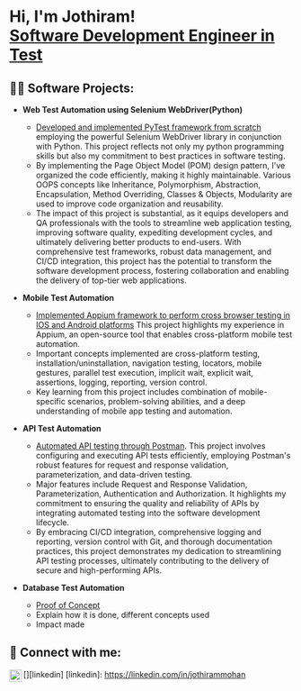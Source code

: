 <h1>Hi, I'm Jothiram! <br/><a href="https://github.com/jothirammohan"> Software Development Engineer in Test</a></h1>

<h2>👨‍💻 Software Projects:</h2>

- <b>Web Test Automation using Selenium WebDriver(Python)</b>
  - [Developed and implemented PyTest framework from scratch](https://github.com/jothirammohan/Web-Test-Automation) employing the powerful Selenium WebDriver library in conjunction with Python. This project reflects not only my python programming skills but also my commitment to best practices in software testing.
  - By implementing the Page Object Model (POM) design pattern, I've organized the code efficiently, making it highly maintainable. Various OOPS concepts like Inheritance, Polymorphism, Abstraction, Encapsulation, Method Overriding, Classes & Objects, Modularity are used to improve code organization and reusability. 
  - The impact of this project is substantial, as it equips developers and QA professionals with the tools to streamline web application testing, improving software quality, expediting development cycles, and ultimately delivering better products to end-users. With comprehensive test frameworks, robust data management, and CI/CD integration, this project has the potential to transform the software development process, fostering collaboration and enabling the delivery of top-tier web applications. 
- <b>Mobile Test Automation</b>
  - [Implemented Appium framework to perform cross browser testing in IOS and Android platforms](https://github.com/jothirammohan/Mobile-Test-Automation) This project highlights my experience in Appium, an open-source tool that enables cross-platform mobile test automation.
  - Important concepts implemented are cross-platform testing, installation/uninstallation, navigation testing, locators, mobile gestures, parallel test execution, implicit wait, explicit wait, assertions, logging, reporting, version control.
  - Key learning from this project includes combination of mobile-specific scenarios, problem-solving abilities, and a deep understanding of mobile app testing and automation.  

- <b>API Test Automation</b>
  - [Automated API testing through Postman](https://github.com/jothirammohan/API-Test-Automation). This project involves configuring and executing API tests efficiently, employing Postman's robust features for request and response validation, parameterization, and data-driven testing.
  - Major features include Request and Response Validation, Parameterization, Authentication and Authorization. It highlights my commitment to ensuring the quality and reliability of APIs by integrating automated testing into the software development lifecycle.
  - By embracing CI/CD integration, comprehensive logging and reporting, version control with Git, and thorough documentation practices, this project demonstrates my dedication to streamlining API testing processes, ultimately contributing to the delivery of secure and high-performing APIs.
- <b>Database Test Automation</b>
  - [Proof of Concept](https://github.com/jothirammohan/Database-Test-Automation)
  - Explain how it is done, different concepts used
  - Impact made
<h2> 🤳 Connect with me:</h2>

[<img align="left" alt="JoshMadakor | LinkedIn" width="22px" src="https://cdn.jsdelivr.net/npm/simple-icons@v3/icons/linkedin.svg" />][linkedin]
[linkedin]: https://linkedin.com/in/jothirammohan

<!--
**jothirammohan/jothirammohan** is a ✨ _special_ ✨ repository because its `README.md` (this file) appears on your GitHub profile.

Here are some ideas to get you started:

- 🔭 I’m currently working on ...
- 🌱 I’m currently learning ...
- 👯 I’m looking to collaborate on ...
- 🤔 I’m looking for help with ...
- 💬 Ask me about ...
- 📫 How to reach me: ...
- 😄 Pronouns: ...
- ⚡ Fun fact: ...
-->
